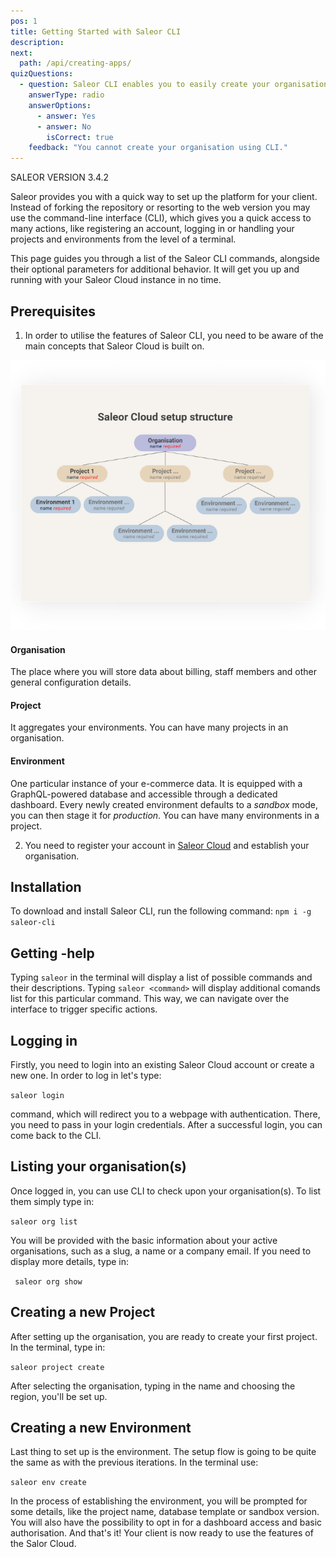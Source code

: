 ```yaml
---
pos: 1
title: Getting Started with Saleor CLI
description:
next:
  path: /api/creating-apps/
quizQuestions:
  - question: Saleor CLI enables you to easily create your organisation, project and environment.
    answerType: radio
    answerOptions:
      - answer: Yes
      - answer: No
        isCorrect: true
    feedback: "You cannot create your organisation using CLI."
---
```


SALEOR VERSION
3.4.2

Saleor provides you with a quick way to set up the platform for your client. Instead of forking the repository or resorting to the web version you may use the command-line interface (CLI), which gives you a quick access to many actions, like registering an account, logging in or handling your projects and environments from the level of a terminal.

This page guides you through a list of the Saleor CLI commands, alongside their optional parameters for additional behavior. It will get you up and running with your Saleor Cloud instance in no time.

## Prerequisites

1. In order to utilise the features of Saleor CLI, you need to be aware of the main concepts that Saleor Cloud is built on.

![Saleor Cloud Setup Structure Diagram](./cloud-structure.png)

#### Organisation

The place where you will store data about billing, staff members and other general configuration details.

#### Project

It aggregates your environments. You can have many projects in an organisation.

#### Environment

One particular instance of your e-commerce data. It is equipped with a GraphQL-powered database and accessible through a dedicated dashboard. Every newly created environment defaults to a _sandbox_ mode, you can then stage it for _production_. You can have many environments in a project.

2. You need to register your account in [Saleor Cloud](https://saleor.io/) and establish your organisation.

## Installation

To download and install Saleor CLI, run the following command:
`npm i -g saleor-cli`

## Getting -help

Typing `saleor` in the terminal will display a list of possible commands and their descriptions. Typing `saleor <command>` will display additional comands list for this particular command. This way, we can navigate over the interface to trigger specific actions.

## Logging in

Firstly, you need to login into an existing Saleor Cloud account or create a new one. In order to log in let's type:

`saleor login`

command, which will redirect you to a webpage with authentication. There, you need to pass in your login credentials. After a successful login, you can come back to the CLI.

## Listing your organisation(s)

Once logged in, you can use CLI to check upon your organisation(s). To list them simply type in:

`saleor org list`

You will be provided with the basic information about your active organisations, such as a slug, a name or a company email. If you need to display more details, type in:

` saleor org show`

## Creating a new Project

After setting up the organisation, you are ready to create your first project. In the terminal, type in:

`saleor project create`

After selecting the organisation, typing in the name and choosing the region, you'll be set up.

## Creating a new Environment

Last thing to set up is the environment. The setup flow is going to be quite the same as with the previous iterations. In the terminal use:

`saleor env create`

In the process of establishing the environment, you will be prompted for some details, like the project name, database template or sandbox version. You will also have the possibility to opt in for a dashboard access and basic authorisation.
And that's it! Your client is now ready to use the features of the Salor Cloud.
